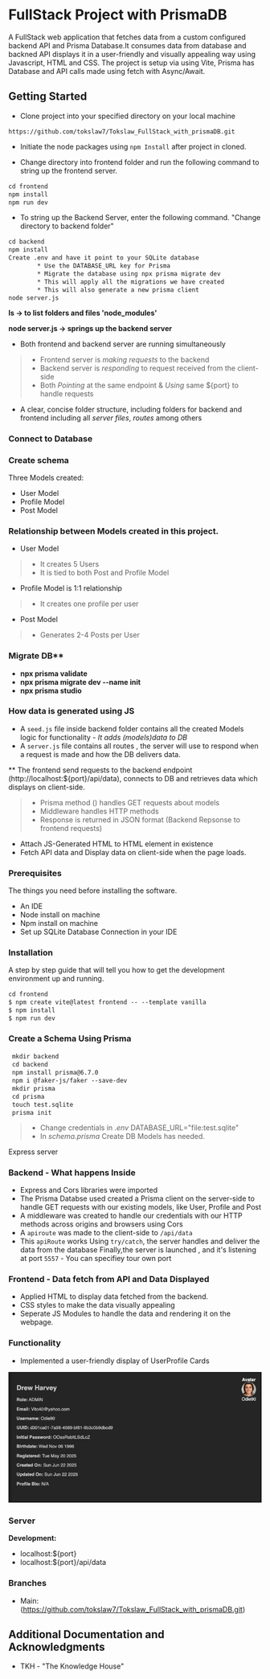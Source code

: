 # FullStack Project with PrismaDB

A FullStack web application that fetches data from a custom configured backend API and Prisma Database.It consumes data from database and backned API displays it in a user-friendly and visually appealing way using Javascript, HTML and CSS. The project is setup via using Vite, Prisma has Database and API calls  made using fetch with Async/Await.

## Getting Started

- Clone project into your specified directory on your local machine 
```
https://github.com/tokslaw7/Tokslaw_FullStack_with_prismaDB.git
```
 * Initiate the node packages using `npm Install` after project in cloned.

 * Change directory into frontend folder and run the following command to string up the frontend server.
```
cd frontend
npm install
npm run dev
```

 * To string up the Backend Server, enter the following command. "Change directory to backend folder"
``` 
cd backend
npm install
Create .env and have it point to your SQLite database
        * Use the DATABASE_URL key for Prisma
        * Migrate the database using npx prisma migrate dev
        * This will apply all the migrations we have created
        * This will also generate a new prisma client
node server.js
```
**ls  -> to list folders and files 'node_modules'**

**node server.js -> springs up the backend server**

- Both frontend and backend server are running simultaneously

> - Frontend server is *making requests* to the backend 
> - Backend server is *responding* to request received from the client-side
> - Both *Pointing* at the same endpoint & *Using* same 
${port} to handle requests

- A clear, concise folder structure, including folders for backend and frontend including all  *server files*, *routes*   among others

### Connect to Database

### Create schema
Three Models created:
- User Model
- Profile Model
- Post Model

### Relationship between Models created in this project.
- User Model 
>- It creates 5 Users
>- It is tied to both Post and Profile Model
- Profile Model is 1:1 relationship
 >- It creates one  profile per user
- Post Model
>- Generates 2-4 Posts per User

### Migrate DB**
- **npx prisma validate**
- **npx prisma migrate dev --name init**
- **npx prisma studio**


### How data is generated using JS 
- A `seed.js` file inside backend folder contains all the created Models logic for functionality - *It adds (models)data to DB*
- A `server.js` file contains all routes , the server will use to respond when a request is made and how the DB delivers data.

** The frontend send requests to the backend endpoint (http://localhost:${port}/api/data), connects to DB and retrieves data which displays on client-side.
>- Prisma method () handles GET requests about models 
>- Middleware handles HTTP methods
>- Response is returned in JSON format (Backend Repsonse to frontend requests)

- Attach JS-Generated HTML to HTML element in existence
- Fetch API data and Display data on client-side when the page loads.


### Prerequisites

The things you need before installing the software.

* An IDE
* Node install on machine
* Npm install on machine
* Set up SQLite Database Connection in your IDE

### Installation

A step by step guide that will tell you how to get the development environment up and running.

```
cd frontend
$ npm create vite@latest frontend -- --template vanilla
$ npm install
$ npm run dev
```

### Create a Schema Using Prisma
```
 mkdir backend
 cd backend
 npm install prisma@6.7.0
 npm i @faker-js/faker --save-dev 
 mkdir prisma
 cd prisma 
 touch test.sqlite
 prisma init
```
>- Change credentials in *.env* DATABASE_URL="file:test.sqlite"
>- In *schema.prisma* Create DB Models has needed.

Express server 
### Backend - What happens Inside 

- Express and Cors libraries were imported
- The Prisma Databse used created a Prisma client on the server-side to handle GET requests with our existing models, like User, Profile and Post
- A middleware was created to handle our credentials with our HTTP methods across origins and browsers using Cors
- A `apiroute` was made to the client-side to `/api/data`
-  This  `apiRoute` works Using `try/catch`, the server handles and deliver the data from the database
Finally,the server is launched , and it's  listening at port `5557` - You can specifiey tour own port

### Frontend - Data fetch from API and Data Displayed 
- Applied HTML to display data fetched from the backend.
- CSS styles to make the data visually appealing
- Seperate JS Modules to handle the data and rendering it on the webpage. 

### Functionality
- Implemented a user-friendly display of UserProfile Cards

![FINAL API ](https://github.com/tokslaw7/Tokslaw_FullStack_with_prismaDB/blob/main/snapshots/github%20sample.png?raw=true)


### Server
**Development:** 
- localhost:${port} 
- localhost:${port}/api/data
 
### Branches

* Main: (https://github.com/tokslaw7/Tokslaw_FullStack_with_prismaDB.git)


## Additional Documentation and Acknowledgments
* TKH - "The Knowledge House"

